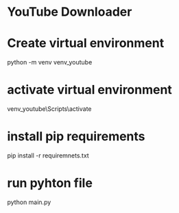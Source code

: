 # YouTube Downloader

# Create virtual environment
python -m venv venv_youtube

# activate virtual environment
venv_youtube\Scripts\activate

# install pip requirements
pip install -r requiremnets.txt

# run pyhton file
python main.py